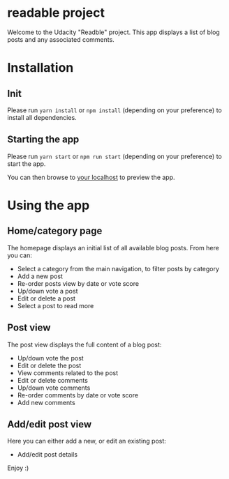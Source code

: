 # readable project

Welcome to the Udacity "Readble" project. This app displays a list of blog 
posts and any associated comments.

# Installation

## Init

Please run `yarn install` or `npm install` (depending on your preference) 
to install all dependencies.

## Starting the app

Please run `yarn start` or `npm run start` (depending on your preference) 
to start the app.

You can then browse to [your localhost](http://localhost:3000) to preview 
the app.
 
# Using the app

## Home/category page

The homepage displays an initial list of all available blog posts. From here 
you can:

* Select a category from the main navigation, to filter posts by category
* Add a new post
* Re-order posts view by date or vote score
* Up/down vote a post
* Edit or delete a post
* Select a post to read more 

## Post view

The post view displays the full content of a blog post:

* Up/down vote the post
* Edit or delete the post
* View comments related to the post
* Edit or delete comments
* Up/down vote comments
* Re-order comments by date or vote score
* Add new comments

## Add/edit post view

Here you can either add a new, or edit an existing post:
  
* Add/edit post details

Enjoy :)
